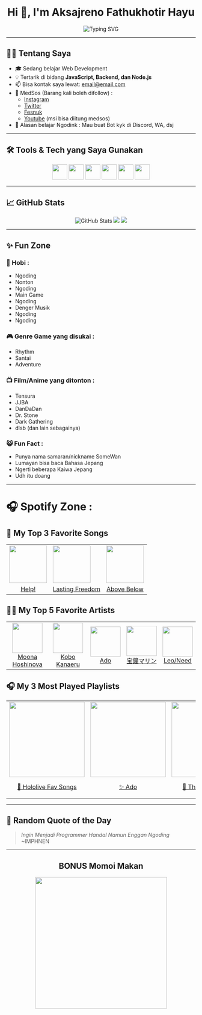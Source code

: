 <h1 align="center">Hi 👋, I'm Aksajreno Fathukhotir Hayu</h1>
<p align="center">
  <img src="https://readme-typing-svg.herokuapp.com?font=Fira+Code&size=22&pause=1000&center=true&vCenter=true&width=435&lines=Welcome+To+My+GitHub!;I+Love+To+Build+Cool+Web+Projects;Always+Learning+New+Material!+🚀;Like+Script+Langguage" alt="Typing SVG" />
</p>

---

## 🧑‍💻 Tentang Saya

- 🎓 Sedang belajar Web Development
- 💡 Tertarik di bidang **JavaScript, Backend, dan Node.js**
- 📫 Bisa kontak saya lewat: [email@email.com](mailto:jrenksa31@email.com)
- 📱 MedSos (Barang kali boleh difollow) :
    - <a href="https://www.instagram.com/i77.o13/">Instagram</a>
    - <a href="https://x.com/Ju5tS0m3Th1ng">Twitter</a>
    - <a href="https://www.facebook.com/s4me.sam3/">Fesnuk</a>
    - <a href="https://www.youtube.com/@someonetomeetyou">Youtube</a> (msi bisa diitung medsos)
- 🔮 Alasan belajar Ngodink : Mau buat Bot kyk di Discord, WA, dsj

---

## 🛠️ Tools & Tech yang Saya Gunakan

<p align="center">
  <img src="https://cdn.jsdelivr.net/gh/devicons/devicon/icons/html5/html5-original.svg" width="40" />
  <img src="https://cdn.jsdelivr.net/gh/devicons/devicon/icons/css3/css3-original.svg" width="40" />
  <img src="https://cdn.jsdelivr.net/gh/devicons/devicon/icons/javascript/javascript-original.svg" width="40" />
  <img src="https://cdn.jsdelivr.net/gh/devicons/devicon/icons/php/php-original.svg" width="40" />
  <img src="https://cdn.jsdelivr.net/gh/devicons/devicon/icons/git/git-original.svg" width="40" />
  <img src="https://cdn.jsdelivr.net/gh/devicons/devicon/icons/nodejs/nodejs-original.svg" width="40" />
</p>

---

## 📈 GitHub Stats

<p align="center">
  <img src="https://github-readme-stats.vercel.app/api?username=AksajrenoFH&show_icons=true&theme=radical" alt="GitHub Stats" />
  <img src="https://github-readme-streak-stats.herokuapp.com?user=AksajrenoFH&theme=radical" />
  <img src="https://github-readme-stats.vercel.app/api/top-langs/?username=AksajrenoFH&layout=compact&theme=radical" />
</p>

---

## ✨ Fun Zone

### 🏓 Hobi :
- Ngoding
- Nonton
- Ngoding
- Main Game
- Ngoding
- Denger Musik
- Ngoding
- Ngoding
  
### 🎮 Genre Game yang disukai :
- Rhythm
- Santai
- Adventure

### 📺 Film/Anime yang ditonton :
- Tensura
- JJBA
- DanDaDan
- Dr. Stone
- Dark Gathering
- dlsb (dan lain sebagainya)

### 😺 Fun Fact :
- Punya nama samaran/nickname SomeWan
- Lumayan bisa baca Bahasa Jepang
- Ngerti beberapa Kaiwa Jepang
- Udh itu doang

---

# 🎧 Spotify Zone :

## 🎵 My Top 3 Favorite Songs

<div align="center">
<table>
  <tr>
    <td><img src="https://i.scdn.co/image/ab67616d00001e02e0c4007daaad3c26ce9090e9" width="100"/></td>
    <td><img src="https://i.scdn.co/image/ab67616d00001e027abbe7430e3d96d7cc165c11" width="100"/></td>
    <td><img src="https://i.scdn.co/image/ab67616d00001e0228536e121afd279879d21642" width="100"/></td>
  </tr>
  <tr>
    <td align="center"><a href="https://open.spotify.com/intl-id/track/2sb0MPuym9pDaru5M2DHsU">Help!</a></td>
    <td align="center"><a href="https://open.spotify.com/intl-id/track/5h8I4E89cihpXw7ri4yo25">Lasting Freedom</a></td>
    <td align="center"><a href="https://open.spotify.com/intl-id/track/446RW9TkvQNBHxJqD986nb">Above Below</a></td>
  </tr>
</table>
</div>

## 🧑‍🎤 My Top 5 Favorite Artists

<div align="center">
<table>
  <tr>
    <td align="center"><img src="https://i.scdn.co/image/ab6761610000517469fbe8f09ed2c94b8f979a8d" width="80"/><br/><a href="https://open.spotify.com/artist/2Iss9rGmxvoEfVigargjTH">Moona Hoshinova</a></td>
    <td align="center"><img src="https://i.scdn.co/image/ab67616d00001e0281bffc699c75f72c1f7313aa" width="80"/><br/><a href="https://open.spotify.com/intl-id/artist/6AjW1aE0OlIoRGdnwbHgP2">Kobo Kanaeru</a></td>
    <td align="center"><img src="https://i.scdn.co/image/ab67616100005174bcb1c184c322688f10cdce7a" width="80"/><br/><a href="https://open.spotify.com/artist/6mEQK9m2krja6X1cfsAjfl">Ado</a></td>
    <td align="center"><img src="https://i.scdn.co/image/ab67616100005174b639332f84f555713a1cff46" width="80"/><br/><a href="https://open.spotify.com/intl-id/artist/5XaBNKQo65yYcjNA8wQPOk">宝鐘マリン</a></td>
    <td align="center"><img src="https://i.scdn.co/image/ab67616d00001e02c63e9f758f4e8eceadabc3f0" width="80"/><br/><a href="https://open.spotify.com/intl-id/artist/7CXyP7IN0L3ySUeIQ6Ymu1">Leo/Need</a></td>
  </tr>
</table>
</div>

## 🎧 My 3 Most Played Playlists

<div align="center">
<table>
  <tr>
    <td>
      <a href="https://open.spotify.com/playlist/4NCmQG8dy8LnfNIfGO1MFb">
        <img src="https://image-cdn-ak.spotifycdn.com/image/ab67706c0000d72c3e34a41b4f2a90c3731fc368" width="200"/>
        <p align="center">💖 Hololive Fav Songs</p>
      </a>
    </td>
    <td>
      <a href="https://open.spotify.com/intl-id/artist/6mEQK9m2krja6X1cfsAjfl">
        <img src="https://i.scdn.co/image/ab67616100005174bcb1c184c322688f10cdce7a" width="200"/>
        <p align="center">✨ Ado</p>
      </a>
    </td>
    <td>
      <a href="https://open.spotify.com/playlist/37i9dQZF1DZ06evO4w6PwC">
        <img src="https://pickasso.spotifycdn.com/image/ab67c0de0000deef/dt/v1/img/thisis/7CXyP7IN0L3ySUeIQ6Ymu1/id" width="200"/>
        <p align="center">🎹 This Is Leo/Need</p>
      </a>
    </td>
  </tr>
</table>
</div>


---

## 🧩 Random Quote of the Day

> *Ingin Menjadi Programmer Handal Namun Enggan Ngoding* ~IMPHNEN

---

<div align="center">

  <h2>BONUS Momoi Makan</h2>

  <img src="https://media1.tenor.com/m/vCHi6M0YuZIAAAAC/saiba-momoi-blue-sechi.gif" width="350">
</div>


